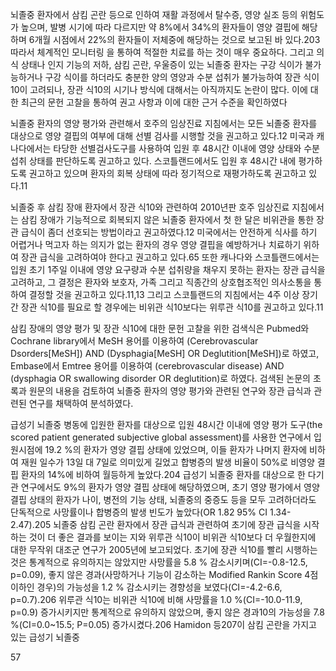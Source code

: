 뇌졸중 환자에서 삼킴 곤란 등으로 인하여 재활 과정에서 탈수증, 영양 실조 등의 위험도가 높으며, 발병 시기에 따라 다르지만 약 8%에서 34%의 환자들이 영양 결핍에 해당하며 6개월 시점에서 22%의 환자들이 저체중에 해당하는 것으로 보고된 바 있다.203 따라서 체계적인 모니터링 을 통하여 적절한 치료를 하는 것이 매우 중요하다. 그리고 의식 상태나 인지 기능의 저하, 삼킴 곤란, 우울증이 있는 뇌졸중 환자는 구강 식이가 불가능하거나 구강 식이를 하더라도 충분한 양의 영양과 수분 섭취가 불가능하여 장관 식이10이 고려되나, 장관 식10의 시기나 방식에 대해서는 아직까지도 논란이 많다. 이에 대한 최근의 문헌 고찰을 통하여 권고 사항과 이에 대한 근거 수준을 확인하였다

뇌졸중 환자의 영양 평가와 관련해서 호주의 임상진료 지침에서는 모든 뇌졸중 환자를 대상으로 영양 결핍의 여부에 대해 선별 검사를 시행할 것을 권고하고 있다.12 미국과 캐나다에서는 타당한 선별검사도구를 사용하여 입원 후 48시간 이내에 영양 상태와 수분 섭취 상태를 판단하도록 권고하고 있다. 스코틀랜드에서도 입원 후 48시간 내에 평가하도록 권고하고 있으며 환자의 회복 상태에 따라 정기적으로 재평가하도록 권고하고 있다.11

뇌졸중 후 삼킴 장애 환자에서 장관 식10와 관련하여 2010년판 호주 임상진료 지침에서는 삼킴 장애가 기능적으로 회복되지 않은 뇌졸중 환자에서 첫 한 달은 비위관을 통한 장관 급식이 좀더 선호되는 방법이라고 권고하였다.12 미국에서는 안전하게 식사를 하기 어렵거나 먹고자 하는 의지가 없는 환자의 경우 영양 결핍을 예방하거나 치료하기 위하여 장관 급식을 고려하여야 한다고 권고하고 있다.65 또한 캐나다와 스코틀랜드에서는 입원 초기 1주일 이내에 영양 요구량과 수분 섭취량을 채우지 못하는 환자는 장관 급식을 고려하고, 그 결정은 환자와 보호자, 가족 그리고 직종간의 상호협조적인 의사소통을 통하여 결정할 것을 권고하고 있다.11,13 그리고 스코틀랜드의 지침에서는 4주 이상 장기간 장관 식10를 필요로 할 경우에는 비위관 식10보다는 위루관 식10를 권고하고 있다.11

삼킴 장애의 영양 평가 및 장관 식10에 대한 문헌 고찰을 위한 검색식은 Pubmed와 Cochrane library에서 MeSH 용어를 이용하여 (Cerebrovascular Dsorders[MeSH]) AND (Dysphagia[MeSH] OR Deglutition[MeSH])로 하였고, Embase에서 Emtree 용어를 이용하여 (cerebrovascular disease) AND (dysphagia OR swallowing disorder OR deglutition)로 하였다. 검색된 논문의 초록과 원문의 내용을 검토하여 뇌졸중 환자의 영양 평가와 관련된 연구와 장관 급식과 관련된 연구를 채택하여 분석하였다.

급성기 뇌졸중 병동에 입원한 환자를 대상으로 입원 48시간 이내에 영양 평가 도구(the scored patient generated subjective global assessment)를 사용한 연구에서 입원시점에 19.2 %의 환자가 영양 결핍 상태에 있었으며, 이들 환자가 나머지 환자에 비하여 재원 일수가 13일 대 7일로 의미있게 길었고 합병증의 발생 비율이 50%로 비영양 결핍 환자의 14%에 비하여 월등하게 높았다.204 급성기 뇌졸중 환자를 대상으로 한 다기관 연구에서도 9%의 환자가 영양 결핍 상태에 해당하였으며, 초기 영양 평가에서 영양 결핍 상태의 환자가 나이, 병전의 기능 상태, 뇌졸중의 중증도 등을 모두 고려하더라도 단독적으로 사망률이나 합병증의 발생 빈도가 높았다(OR 1.82 95% CI 1.34-2.47).205 뇌졸중 삼킴 곤란 환자에서 장관 급식과 관련하여 초기에 장관 급식을 시작하는 것이 더 좋은 결과를 보이는 지와 위루관 식10이 비위관 식10보다 더 우월한지에 대한 무작위 대조군 연구가 2005년에 보고되었다. 초기에 장관 식10를 빨리 시행하는 것은 통계적으로 유의하지는 않았지만 사망률을 5.8 % 감소시키며(CI=-0.8-12.5, p=0.09), 좋지 않은 경과(사망하거나 기능이 감소하는 Modified Rankin Score 4점 이하인 경우)의 가능성을 1.2 % 감소시키는 경향성을 보였다(CI=-4.2-6.6, p=0.7).206 위루관 식10는 비위관 식10에 비해 사망률을 1.0 %(CI=-10.0-11.9, p=0.9) 증가시키지만 통계적으로 유의하지 않았으며, 좋지 않은 경과10의 가능성을 7.8 %(CI=0.0~15.5; P=0.05) 증가시켰다.206 Hamidon 등207이 삼킴 곤란을 가지고 있는 급성기 뇌졸중

<PAGE>57